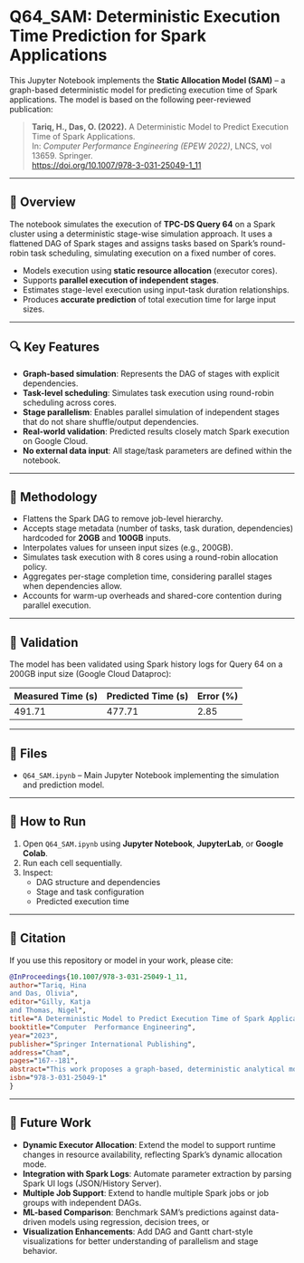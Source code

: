 # Q64_SAM: Deterministic Execution Time Prediction for Spark Applications

This Jupyter Notebook implements the **Static Allocation Model (SAM)** – a graph-based deterministic model for predicting execution time of Spark applications. The model is based on the following peer-reviewed publication:

> **Tariq, H., Das, O. (2022).** A Deterministic Model to Predict Execution Time of Spark Applications.  
> In: *Computer Performance Engineering (EPEW 2022)*, LNCS, vol 13659. Springer.  
> https://doi.org/10.1007/978-3-031-25049-1_11


---

## 📘 Overview

The notebook simulates the execution of **TPC-DS Query 64** on a Spark cluster using a deterministic stage-wise simulation approach. It uses a flattened DAG of Spark stages and assigns tasks based on Spark’s round-robin task scheduling, simulating execution on a fixed number of cores.

- Models execution using **static resource allocation** (executor cores).
- Supports **parallel execution of independent stages**.
- Estimates stage-level execution using input-task duration relationships.
- Produces **accurate prediction** of total execution time for large input sizes.

---

## 🔍 Key Features

- **Graph-based simulation**: Represents the DAG of stages with explicit dependencies.
- **Task-level scheduling**: Simulates task execution using round-robin scheduling across cores.
- **Stage parallelism**: Enables parallel simulation of independent stages that do not share shuffle/output dependencies.
- **Real-world validation**: Predicted results closely match Spark execution on Google Cloud.
- **No external data input**: All stage/task parameters are defined within the notebook.

---

## 🔬 Methodology

- Flattens the Spark DAG to remove job-level hierarchy.
- Accepts stage metadata (number of tasks, task duration, dependencies) hardcoded for **20GB** and **100GB** inputs.
- Interpolates values for unseen input sizes (e.g., 200GB).
- Simulates task execution with 8 cores using a round-robin allocation policy.
- Aggregates per-stage completion time, considering parallel stages when dependencies allow.
- Accounts for warm-up overheads and shared-core contention during parallel execution.

---

## 🧪 Validation

The model has been validated using Spark history logs for Query 64 on a 200GB input size (Google Cloud Dataproc):

| Measured Time (s) | Predicted Time (s) | Error (%) |
|-------------------|--------------------|-----------|
| 491.71            | 477.71             | 2.85      |

---

## 📂 Files

- `Q64_SAM.ipynb` – Main Jupyter Notebook implementing the simulation and prediction model.

---

## 🚀 How to Run

1. Open `Q64_SAM.ipynb` using **Jupyter Notebook**, **JupyterLab**, or **Google Colab**.
2. Run each cell sequentially.
3. Inspect:
   - DAG structure and dependencies
   - Stage and task configuration
   - Predicted execution time

---

## 📝 Citation

If you use this repository or model in your work, please cite:

```bibtex
@InProceedings{10.1007/978-3-031-25049-1_11,
author="Tariq, Hina
and Das, Olivia",
editor="Gilly, Katja
and Thomas, Nigel",
title="A Deterministic Model to Predict Execution Time of Spark Applications",
booktitle="Computer  Performance Engineering",
year="2023",
publisher="Springer International Publishing",
address="Cham",
pages="167--181",
abstract="This work proposes a graph-based, deterministic analytical model that predicts the execution time of spark applications. It conceptualizes the structure of the spark application as a monolithic Directed Acyclic Graph (DAG) of stages capturing the precedence relationship among all the stages of the application. The model processes every stage of the DAG using a graph traversal algorithm, combined with a fixed scheduling policy of the spark platform in context (spark platform refers to the cloud that hosts the spark cluster). We validate our model against the measured execution time obtained by running a big data query (Query-64 of TPC-DS benchmark) that involves parallel execution of a large number of stages. The query is executed on the spark cluster of Google Cloud. Our model resulted in an execution time that is at 2.85{\%} error in comparison to the measured execution time.",
isbn="978-3-031-25049-1"
}
```

---

## 🔧 Future Work

- **Dynamic Executor Allocation**: Extend the model to support runtime changes in resource availability, reflecting Spark’s dynamic allocation mode.
- **Integration with Spark Logs**: Automate parameter extraction by parsing Spark UI logs (JSON/History Server).
- **Multiple Job Support**: Extend to handle multiple Spark jobs or job groups with independent DAGs.
- **ML-based Comparison**: Benchmark SAM’s predictions against data-driven models using regression, decision trees, or 
- **Visualization Enhancements**: Add DAG and Gantt chart-style visualizations for better understanding of parallelism and stage behavior.
